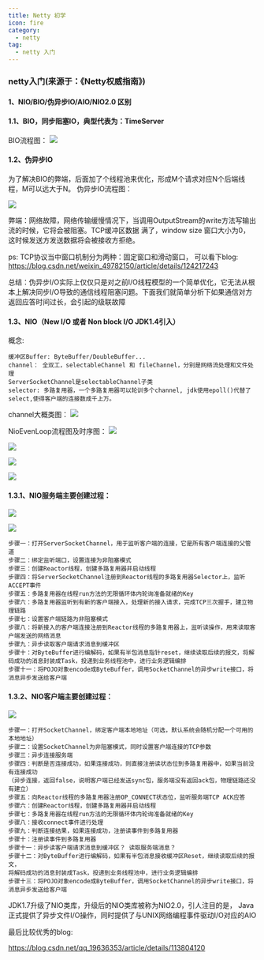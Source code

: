 ```yaml
---
title: Netty 初学
icon: fire
category:
  - netty
tag:
  - netty 入门
---
```


### netty入门(来源于：《Netty权威指南》)

#### 1、NIO/BIO/伪异步IO/AIO/NIO2.0 区别
#### 1.1、BIO，同步阻塞IO，典型代表为：TimeServer
BIO流程图：
![](https://wqknowledge.oss-cn-shenzhen.aliyuncs.com/netty/BIO.png)

#### 1.2、伪异步IO
为了解决BIO的弊端，后面加了个线程池来优化，形成M个请求对应N个后端线程，M可以远大于N。
伪异步IO流程图：

![](https://wqknowledge.oss-cn-shenzhen.aliyuncs.com/netty/weiBIO.png)

弊端：网络故障，网络传输缓慢情况下，当调用OutputStream的write方法写输出流的时候，它将会被阻塞。TCP缓冲区数据
满了，window size 窗口大小为0，这时候发送方发送数据将会被接收方拒绝。

ps: TCP协议当中窗口机制分为两种：固定窗口和滑动窗口， 可以看下blog: https://blog.csdn.net/weixin_49782150/article/details/124217243

总结：伪异步I/O实际上仅仅只是对之前I/O线程模型的一个简单优化，它无法从根本上解决同步I/O导致的通信线程阻塞问题。下面我们就简单分析下如果通信对方返回应答时间过长，会引起的级联故障


#### 1.3、NIO（New I/O 或者 Non block I/O JDK1.4引入）
概念:

    缓冲区Buffer: ByteBuffer/DoubleBuffer...
    channel： 全双工，selectableChannel 和 fileChannel，分别是网络流处理和文件处理
    ServerSocketChannel是selectableChannel子类
    selector: 多路复用器，一个多路复用器可以轮训多个channel, jdk使用epoll()代替了select,使得客户端的连接数成千上万。


channel大概类图：
![](https://wqknowledge.oss-cn-shenzhen.aliyuncs.com/netty/channel1.png)


NioEvenLoop流程图及时序图：
![](https://wqknowledge.oss-cn-shenzhen.aliyuncs.com/netty/NioLoopEventGroup.png)


![](https://wqknowledge.oss-cn-shenzhen.aliyuncs.com/netty/nettyTimePic.png)

![](https://wqknowledge.oss-cn-shenzhen.aliyuncs.com/netty/netty%E6%97%B6%E5%BA%8F%E5%9B%BE.png)


![](https://wqknowledge.oss-cn-shenzhen.aliyuncs.com/netty/NioEventLoopGroupTp.png)



#### 1.3.1、NIO服务端主要创建过程：
![](https://wqknowledge.oss-cn-shenzhen.aliyuncs.com/netty/niotongxun.png)

![](https://wqknowledge.oss-cn-shenzhen.aliyuncs.com/netty/serversocketchannel.png)

    步骤一：打开ServerSocketChannel，用于监听客户端的连接，它是所有客户端连接的父管道
    步骤二：绑定监听端口，设置连接为非阻塞模式
    步骤三：创建Reactor线程，创建多路复用器并启动线程
    步骤四：将ServerSocketChannel注册到Reactor线程的多路复用器Selector上，监听ACCEPT事件
    步骤五：多路复用器在线程run方法的无限循环体内轮询准备就绪的Key
    步骤六：多路复用器监听到有新的客户端接入，处理新的接入请求，完成TCP三次握手，建立物理链路
    步骤七：设置客户端链路为非阻塞模式
    步骤八：将新接入的客户端连接注册到Reactor线程的多路复用器上，监听读操作，用来读取客户端发送的网络消息
    步骤九：异步读取客户端请求消息到缓冲区
    步骤十：对ByteBuffer进行编解码，如果有半包消息指针reset，继续读取后续的报文，将解码成功的消息封装成Task，投递到业务线程池中，进行业务逻辑编排
    步骤十一：将POJO对象encode成ByteBuffer，调用SocketChannel的异步write接口，将消息异步发送给客户端


#### 1.3.2、NIO客户端主要创建过程：
![](https://wqknowledge.oss-cn-shenzhen.aliyuncs.com/netty/NioCLient.png)

    步骤一：打开SocketChannel，绑定客户端本地地址（可选，默认系统会随机分配一个可用的本地地址）
    步骤二：设置SocketChannel为非阻塞模式，同时设置客户端连接的TCP参数
    步骤三：异步连接服务端
    步骤四：判断是否连接成功，如果连接成功，则直接注册读状态位到多路复用器中，如果当前没有连接成功
    （异步连接，返回false，说明客户端已经发送sync包，服务端没有返回ack包，物理链路还没有建立）
    步骤五：向Reactor线程的多路复用器注册OP_CONNECT状态位，监听服务端TCP ACK应答
    步骤六：创建Reactor线程，创建多路复用器并启动线程
    步骤七：多路复用器在线程run方法的无限循环体内轮询准备就绪的Key
    步骤八：接收connect事件进行处理
    步骤九：判断连接结果，如果连接成功，注册读事件到多路复用器
    步骤十：注册读事件到多路复用器
    步骤十一：异步读客户端请求消息到缓冲区？ 读取服务端消息？
    步骤十二：对ByteBuffer进行编解码，如果有半包消息接收缓冲区Reset，继续读取后续的报文，
    将解码成功的消息封装成Task，投递到业务线程池中，进行业务逻辑编排
    步骤十三：将POJO对象encode成ByteBuffer，调用SocketChannel的异步write接口，将消息异步发送给客户端

JDK1.7升级了NIO类库，升级后的NIO类库被称为NIO2.0，引人注目的是，
Java正式提供了异步文件I/O操作，同时提供了与UNIX网络编程事件驱动I/O对应的AIO





















最后比较优秀的blog:

https://blog.csdn.net/qq_19636353/article/details/113804120
